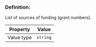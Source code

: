 ### Definition:

List of sources of funding (grant numbers).


| Property | Value |
|----------|--------|
| Value type | `string` |
